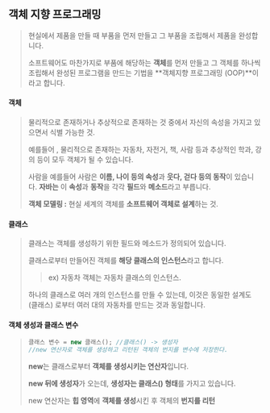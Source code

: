 ## 객체 지향 프로그래밍

> 현실에서 제품을 만들 때 부품을 먼저 만들고 그 부품을 조립해서 제품을 완성합니다.
>
> 소프트웨어도 마찬가지로 부품에 해당하는 **객체**를 먼저 만들고 그 객체를 하나씩 조립해서 완성된 프로그램을 만드는 기법을 **객체지향 프로그래밍 (OOP)**이라고 합니다.

#### 객체

> 물리적으로 존재하거나 추상적으로 존재하는 것 중에서 자신의 속성을 가지고 있으면서 식별 가능한 것.
>
> 예를들어 , 물리적으로 존재하는 자동차, 자전거, 책, 사람 등과 추상적인 학과, 강의 등이 모두 객체가 될 수 있습니다.
>
> 사람을 예를들어 사람은 **이름, 나이 등의 속성**과 **웃다, 걷다 등의 동작**이 있습니다. **자바는** 이 **속성**과 **동작**을 각각 **필드**와 **메소드**라고 부릅니다.
>
> **객체 모델링 :** 현실 세계의 객체를 **소프트웨어 객체로 설계**하는 것.



#### 클래스

> 클래스는 객체를 생성하기 위한 필드와 메소드가 정의되어 있습니다.
>
> 클래스로부터 만들어진 객체를  **해당 클래스의 인스턴스**라고 합니다.
>
> > ex) 자동차 객체는 자동차 클래스의 인스턴스.
>
> 하나의 클래스로 여러 개의 인스턴스를 만들 수 있는데, 이것은 동일한 설계도 (클래스) 로부터 여러 대의 자동차를 만드는 것과 동일합니다.

#### 객체 생성과 클래스 변수

> ``` java
> 클래스 변수 = new 클래스(); //클래스() -> 생성자
> //new 연산자로 객체를 생성하고 리턴된 객체의 번지를 변수에 저장한다.
> ```
>
> **new**는 클래스로부터 **객체를 생성시키는 연산자**입니다.
>
> **new 뒤에 생성자**가 오는데, **생성자는 클래스() 형태**를 가지고 있습니다.
>
> new 연산자는 **힙 영역**에 **객체를 생성**시킨 후 객체의 **번지를 리턴**